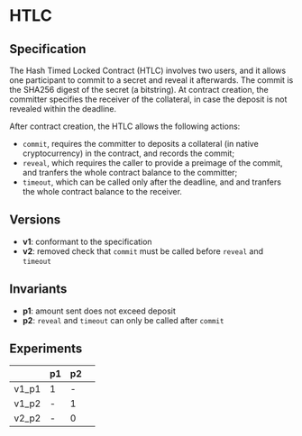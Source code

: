 # HTLC

## Specification

The Hash Timed Locked Contract (HTLC) involves two users, and it
allows one participant to commit to a secret and reveal it afterwards.
The commit is the SHA256 digest of the secret (a bitstring).
At contract creation, the committer
specifies the receiver of the collateral, 
in case the deposit is not revealed within the deadline.

After contract creation, the HTLC allows the following actions:
- `commit`, requires the committer to deposits a collateral
(in native cryptocurrency) in the contract, and records the commit;
- `reveal`, which requires the caller to provide a preimage of the commit,
and tranfers the whole contract balance to the committer;
- `timeout`, which can be called only after the deadline, and
and tranfers the whole contract balance to the receiver.


## Versions

- **v1**: conformant to the specification
- **v2**: removed check that `commit` must be called before `reveal` and `timeout`

## Invariants

- **p1**: amount sent does not exceed deposit
- **p2**: `reveal` and `timeout` can only be called after `commit`


## Experiments

|       | p1 | p2 |   |
|-------|----|----|---|
| v1_p1 | 1  | -  |   |
| v1_p2 | -  | 1  |   |
| v2_p2 | -  | 0  |   |
